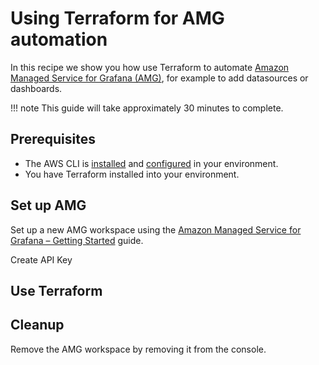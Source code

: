 # Using Terraform for AMG automation

In this recipe we show you how use Terraform to automate
[Amazon Managed Service for Grafana (AMG)](https://aws.amazon.com/grafana/), 
for example to add datasources or dashboards.

!!! note
    This guide will take approximately 30 minutes to complete.

## Prerequisites

* The AWS CLI is [installed](https://docs.aws.amazon.com/cli/latest/userguide/cli-chap-install.html) 
  and [configured](https://docs.aws.amazon.com/cli/latest/userguide/cli-chap-configure.html) in your environment.
* You have Terraform installed into your environment.

## Set up AMG

Set up a new AMG workspace using the 
[Amazon Managed Service for Grafana – Getting Started](https://aws.amazon.com/blogs/mt/amazon-managed-grafana-getting-started/) guide.

Create API Key

## Use Terraform



## Cleanup

Remove the AMG workspace by removing it from the console.


[tf-grafana-provider]: https://registry.terraform.io/providers/grafana/grafana/latest/docs
